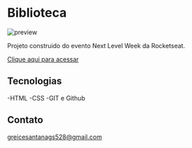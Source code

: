 # Biblioteca

![preview](./.github/Paginainicial.JPG)

Projeto construido do evento Next Level Week da Rocketseat.

[Clique aqui para acessar](https://bibliotecaprincipal.00webhostapp.com/)

## Tecnologias

-HTML
-CSS
-GIT e Github

## Contato 

greicesantanags528@gmail.com

